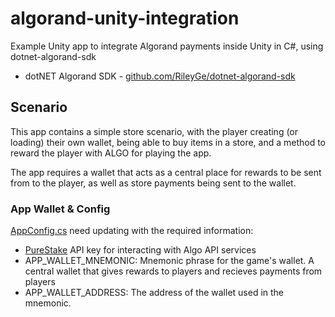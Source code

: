 # algorand-unity-integration

Example Unity app to integrate Algorand payments inside Unity in C#, using dotnet-algorand-sdk

- dotNET Algorand SDK - [github.com/RileyGe/dotnet-algorand-sdk](https://github.com/RileyGe/dotnet-algorand-sdk)

## Scenario

This app contains a simple store scenario, with the player creating (or loading) their own wallet, being able to buy items in a store, and a method to reward the player with ALGO for playing the app.

The app requires a wallet that acts as a central place for rewards to be sent from to the player, as well as store payments being sent to the wallet. 

### App Wallet & Config

[AppConfig.cs](algorand-unity-integration/Assets/Scripts/AppConfig.cs) need updating with the required information:

- [PureStake](https://developer.purestake.io/) API key for interacting with Algo API services
- APP_WALLET_MNEMONIC: Mnemonic phrase for the game's wallet. A central wallet that gives rewards to players and recieves payments from players
- APP_WALLET_ADDRESS: The address of the wallet used in the mnemonic.

